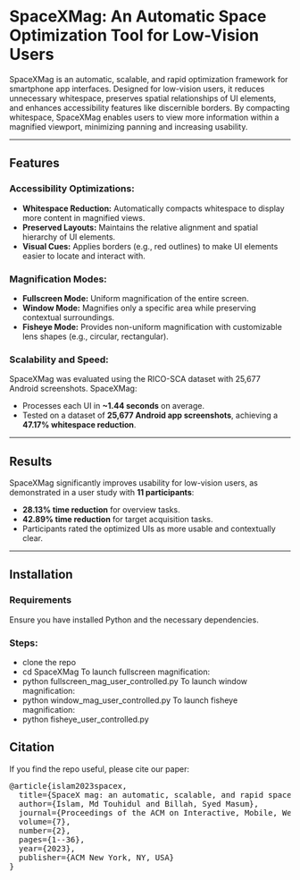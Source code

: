 # SpaceXMag: An Automatic Space Optimization Tool for Low-Vision Users

SpaceXMag is an automatic, scalable, and rapid optimization framework for smartphone app interfaces. Designed for low-vision users, it reduces unnecessary whitespace, preserves spatial relationships of UI elements, and enhances accessibility features like discernible borders. By compacting whitespace, SpaceXMag enables users to view more information within a magnified viewport, minimizing panning and increasing usability.

---

## Features

### Accessibility Optimizations:
- **Whitespace Reduction:** Automatically compacts whitespace to display more content in magnified views.
- **Preserved Layouts:** Maintains the relative alignment and spatial hierarchy of UI elements.
- **Visual Cues:** Applies borders (e.g., red outlines) to make UI elements easier to locate and interact with.

### Magnification Modes:
- **Fullscreen Mode:** Uniform magnification of the entire screen.
- **Window Mode:** Magnifies only a specific area while preserving contextual surroundings.
- **Fisheye Mode:** Provides non-uniform magnification with customizable lens shapes (e.g., circular, rectangular).

### Scalability and Speed:
SpaceXMag was evaluated using the RICO-SCA dataset with 25,677 Android screenshots.
SpaceXMag:
- Processes each UI in **~1.44 seconds** on average.
- Tested on a dataset of **25,677 Android app screenshots**, achieving a **47.17% whitespace reduction**.

---

## Results

SpaceXMag significantly improves usability for low-vision users, as demonstrated in a user study with **11 participants**:
- **28.13% time reduction** for overview tasks.
- **42.89% time reduction** for target acquisition tasks.
- Participants rated the optimized UIs as more usable and contextually clear.

---

## Installation

### Requirements
Ensure you have installed Python and the necessary dependencies.

### Steps:
- clone the repo
- cd SpaceXMag
To launch fullscreen magnification:
- python fullscreen_mag_user_controlled.py
To launch window magnification:
- python window_mag_user_controlled.py
To launch fisheye magnification:
- python fisheye_user_controlled.py

## Citation
If you find the repo useful, please cite our paper:

<pre>
@article{islam2023spacex,
  title={SpaceX mag: an automatic, scalable, and rapid space compactor for optimizing smartphone app interfaces for low-vision users},
  author={Islam, Md Touhidul and Billah, Syed Masum},
  journal={Proceedings of the ACM on Interactive, Mobile, Wearable and Ubiquitous Technologies},
  volume={7},
  number={2},
  pages={1--36},
  year={2023},
  publisher={ACM New York, NY, USA}
}
</pre>

